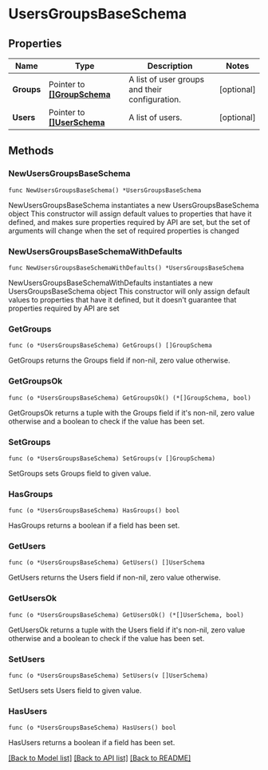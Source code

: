 # UsersGroupsBaseSchema

## Properties

Name | Type | Description | Notes
------------ | ------------- | ------------- | -------------
**Groups** | Pointer to [**[]GroupSchema**](GroupSchema.md) | A list of user groups and their configuration. | [optional] 
**Users** | Pointer to [**[]UserSchema**](UserSchema.md) | A list of users. | [optional] 

## Methods

### NewUsersGroupsBaseSchema

`func NewUsersGroupsBaseSchema() *UsersGroupsBaseSchema`

NewUsersGroupsBaseSchema instantiates a new UsersGroupsBaseSchema object
This constructor will assign default values to properties that have it defined,
and makes sure properties required by API are set, but the set of arguments
will change when the set of required properties is changed

### NewUsersGroupsBaseSchemaWithDefaults

`func NewUsersGroupsBaseSchemaWithDefaults() *UsersGroupsBaseSchema`

NewUsersGroupsBaseSchemaWithDefaults instantiates a new UsersGroupsBaseSchema object
This constructor will only assign default values to properties that have it defined,
but it doesn't guarantee that properties required by API are set

### GetGroups

`func (o *UsersGroupsBaseSchema) GetGroups() []GroupSchema`

GetGroups returns the Groups field if non-nil, zero value otherwise.

### GetGroupsOk

`func (o *UsersGroupsBaseSchema) GetGroupsOk() (*[]GroupSchema, bool)`

GetGroupsOk returns a tuple with the Groups field if it's non-nil, zero value otherwise
and a boolean to check if the value has been set.

### SetGroups

`func (o *UsersGroupsBaseSchema) SetGroups(v []GroupSchema)`

SetGroups sets Groups field to given value.

### HasGroups

`func (o *UsersGroupsBaseSchema) HasGroups() bool`

HasGroups returns a boolean if a field has been set.

### GetUsers

`func (o *UsersGroupsBaseSchema) GetUsers() []UserSchema`

GetUsers returns the Users field if non-nil, zero value otherwise.

### GetUsersOk

`func (o *UsersGroupsBaseSchema) GetUsersOk() (*[]UserSchema, bool)`

GetUsersOk returns a tuple with the Users field if it's non-nil, zero value otherwise
and a boolean to check if the value has been set.

### SetUsers

`func (o *UsersGroupsBaseSchema) SetUsers(v []UserSchema)`

SetUsers sets Users field to given value.

### HasUsers

`func (o *UsersGroupsBaseSchema) HasUsers() bool`

HasUsers returns a boolean if a field has been set.


[[Back to Model list]](../README.md#documentation-for-models) [[Back to API list]](../README.md#documentation-for-api-endpoints) [[Back to README]](../README.md)


